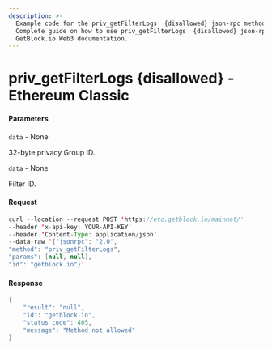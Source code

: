 ```yaml
---
description: >-
  Example code for the priv_getFilterLogs  {disallowed} json-rpc method.
  Сomplete guide on how to use priv_getFilterLogs  {disallowed} json-rpc in
  GetBlock.io Web3 documentation.
---
```


# priv\_getFilterLogs {disallowed} - Ethereum Classic

#### Parameters

`data` - None

32-byte privacy Group ID.

`data` - None

Filter ID.

#### Request

```java
curl --location --request POST 'https://etc.getblock.io/mainnet/' 
--header 'x-api-key: YOUR-API-KEY' 
--header 'Content-Type: application/json' 
--data-raw '{"jsonrpc": "2.0",
"method": "priv_getFilterLogs",
"params": [null, null],
"id": "getblock.io"}'
```

#### Response

```java
{
    "result": "null",
    "id": "getblock.io",
    "status_code": 405,
    "message": "Method not allowed"
}
```
